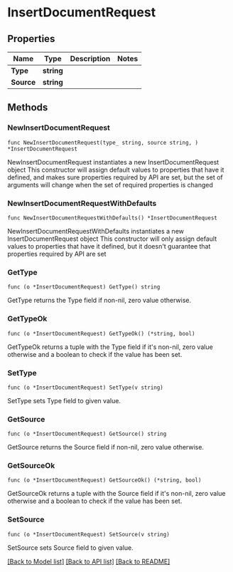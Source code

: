 # InsertDocumentRequest

## Properties

Name | Type | Description | Notes
------------ | ------------- | ------------- | -------------
**Type** | **string** |  | 
**Source** | **string** |  | 

## Methods

### NewInsertDocumentRequest

`func NewInsertDocumentRequest(type_ string, source string, ) *InsertDocumentRequest`

NewInsertDocumentRequest instantiates a new InsertDocumentRequest object
This constructor will assign default values to properties that have it defined,
and makes sure properties required by API are set, but the set of arguments
will change when the set of required properties is changed

### NewInsertDocumentRequestWithDefaults

`func NewInsertDocumentRequestWithDefaults() *InsertDocumentRequest`

NewInsertDocumentRequestWithDefaults instantiates a new InsertDocumentRequest object
This constructor will only assign default values to properties that have it defined,
but it doesn't guarantee that properties required by API are set

### GetType

`func (o *InsertDocumentRequest) GetType() string`

GetType returns the Type field if non-nil, zero value otherwise.

### GetTypeOk

`func (o *InsertDocumentRequest) GetTypeOk() (*string, bool)`

GetTypeOk returns a tuple with the Type field if it's non-nil, zero value otherwise
and a boolean to check if the value has been set.

### SetType

`func (o *InsertDocumentRequest) SetType(v string)`

SetType sets Type field to given value.


### GetSource

`func (o *InsertDocumentRequest) GetSource() string`

GetSource returns the Source field if non-nil, zero value otherwise.

### GetSourceOk

`func (o *InsertDocumentRequest) GetSourceOk() (*string, bool)`

GetSourceOk returns a tuple with the Source field if it's non-nil, zero value otherwise
and a boolean to check if the value has been set.

### SetSource

`func (o *InsertDocumentRequest) SetSource(v string)`

SetSource sets Source field to given value.



[[Back to Model list]](../README.md#documentation-for-models) [[Back to API list]](../README.md#documentation-for-api-endpoints) [[Back to README]](../README.md)



